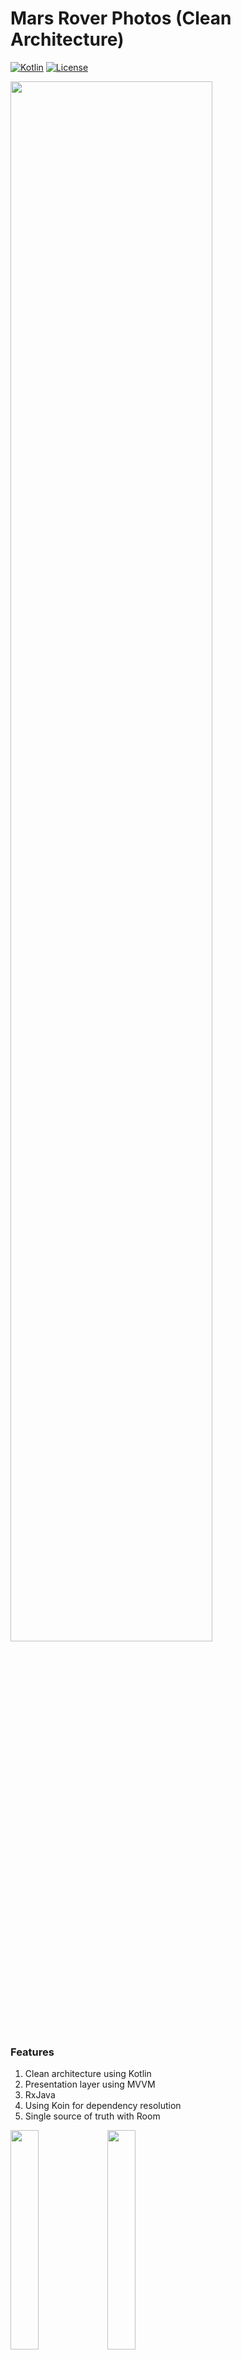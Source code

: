 # Mars Rover Photos (Clean Architecture)

[![Kotlin](https://kotlin.link/awesome-kotlin.svg)](https://kotlinlang.org/)  [![License](https://img.shields.io/badge/License-Apache%202.0-blue.svg)](https://opensource.org/licenses/Apache-2.0)

<img src="https://user-images.githubusercontent.com/26433088/62779919-22fb7180-babd-11e9-9236-e8a9878ec619.png" width="80%">

### Features

1. Clean architecture using Kotlin
2. Presentation layer using MVVM
3. RxJava
3. Using Koin for dependency resolution
4. Single source of truth with Room

<img src="https://user-images.githubusercontent.com/26433088/62787837-4aa70580-bace-11e9-8366-8d52a0116aee.png" width="30%"></img> <img src="https://user-images.githubusercontent.com/26433088/62787838-4aa70580-bace-11e9-9d87-c96f885e86cc.png" width="30%"></img> 

### Steps to run:
1. Generate api key from https://api.nasa.gov/index.html#apply-for-an-api-key
2. Put the api key in presentation layer gradle file as a value to API_KEY

### Developed By

* Valery Bodak  - <valerybodak@gmail.com> 

### License

    Copyright 2019 Valery Bodak

    Licensed under the Apache License, Version 2.0 (the "License");
    you may not use this file except in compliance with the License.
    You may obtain a copy of the License at

       http://www.apache.org/licenses/LICENSE-2.0

    Unless required by applicable law or agreed to in writing, software
    distributed under the License is distributed on an "AS IS" BASIS,
    WITHOUT WARRANTIES OR CONDITIONS OF ANY KIND, either express or implied.
    See the License for the specific language governing permissions and
    limitations under the License.
